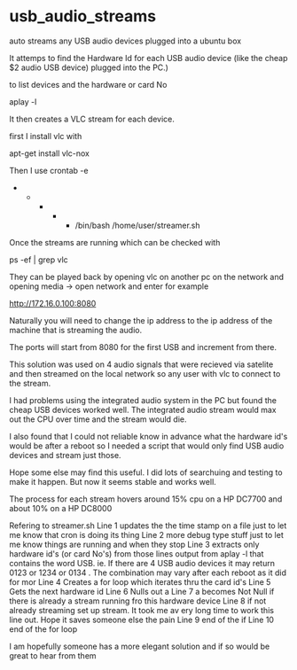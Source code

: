 # usb_audio_streams
auto streams any USB audio devices plugged into a ubuntu box

It attemps to find the Hardware Id for each USB audio device (like the cheap $2 audio USB device) plugged into the PC.) 

to list devices and the hardware or card No

aplay -l

It then creates a VLC stream for each device. 

first I install vlc with 

apt-get install vlc-nox 

Then I use crontab -e 

* * * * * /bin/bash /home/user/streamer.sh

Once the streams are running which can be checked with

ps -ef | grep vlc

They can be played back by opening vlc on another pc on the network and opening media -> open network and enter for example

http://172.16.0.100:8080

Naturally you will need to change the ip address to the ip address of the machine that is streaming the audio.

The ports will start from 8080 for the first USB and increment from there.

This solution was used on 4 audio signals that were recieved via satelite and then streamed on the local network so any user with vlc to connect to the stream.

I had problems using the integrated audio system in the PC but found the cheap USB devices worked well.  The integrated audio stream would max out the CPU over time and the stream would die.

I also found that I could not reliable know in advance what the hardware id's would be after a reboot so I needed a script that would only find USB audio devices and stream just those.

Hope some else may find this useful.  I did lots of searchuing and testing to make it happen.  But now it seems stable and works well.  

The process for each stream hovers around 15% cpu on a HP DC7700 and about 10% on a HP DC8000

Refering to streamer.sh
Line 1 updates the the time stamp on a file just to let me know that cron is doing its thing
Line 2 more debug type stuff just to let me know things are running and when they stop
Line 3 extracts only hardware id's (or card  No's)  from those lines output from aplay -l that contains the word USB. ie. If there are 4 USB audio devices it may return 0123 or 1234 or 0134 . The combination may vary after each reboot as it did for mor
Line 4 Creates a for loop which iterates thru the card id's 
Line 5 Gets the next hardware id 
Line 6 Nulls out a
Line 7 a becomes Not Null if there is already a stream running fro this hardware device
Line 8 if not already streaming set up stream.  It took me av ery long time to work this line out.  Hope it saves someone else the pain
Line 9 end of the if
Line 10 end of the for loop

I am hopefully someone has a more elegant solution and if so would be great to hear from them

